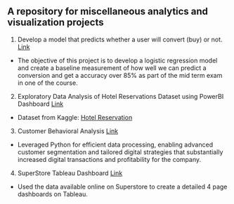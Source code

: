 ## A repository for miscellaneous analytics and visualization projects

1. Develop a model that predicts whether a user will convert (buy) or not. [Link](https://github.com/abhithangavel/Analytics-and-Visualization-Projects/blob/main/Predict_User_Conversion.ipynb)
- The objective of this project is to develop a logistic regression model and create a baseline measurement of how well we can predict a conversion and get a accuracy over 85% as part of the mid term exam in one of the course.

2. Exploratory Data Analysis of Hotel Reservations Dataset using PowerBI Dashboard [Link](https://github.com/abhithangavel/Analytics-and-Visualization-Projects/blob/main/Hotel%20Reservation_PowerBI.pdf)
- Dataset from Kaggle: [Hotel Reservation](https://www.kaggle.com/datasets/ahsan81/hotel-reservations-classification-dataset)

3. Customer Behavioral Analysis [Link](https://github.com/abhithangavel/Analytics-and-Visualization-Projects/blob/main/Customer_Behavioural_Analysis.pdf)
- Leveraged Python for efficient data processing, enabling advanced customer segmentation and tailored digital strategies that substantially increased digital transactions and profitability for the company.

4. SuperStore Tableau Dashboard [Link](https://github.com/abhithangavel/Analytics-and-Visualization-Projects/blob/main/Superstore_tableau.pdf)
- Used the data available online on Superstore to create a detailed 4 page dashboards on Tableau.
